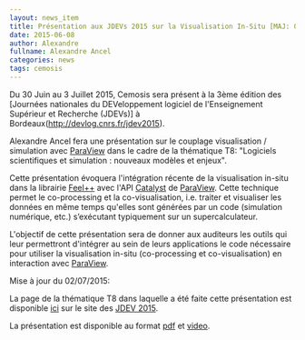 ```yaml
---
layout: news_item
title: Présentation aux JDEVs 2015 sur la Visualisation In-Situ [MAJ: 02/07/15, pdf et vidéo]
date: 2015-06-08
author: Alexandre
fullname: Alexandre Ancel
categories: news
tags: cemosis
---
```


Du 30 Juin au 3 Juillet 2015, Cemosis sera présent à la 3ème édition des [Journées nationales du DEVeloppement logiciel de l'Enseignement Supérieur et Recherche (JDEVs)] à Bordeaux(http://devlog.cnrs.fr/jdev2015).


Alexandre Ancel fera une présentation sur le couplage visualisation / simulation avec [ParaView](http://www.paraview.org/) dans le cadre de la thématique T8: "Logiciels scientifiques et simulation : nouveaux modèles et enjeux".


Cette présentation évoquera l'intégration récente de la visualisation in-situ dans la librairie [Feel++](http://www.feelpp.org/) avec l'API [Catalyst](http://www.paraview.org/in-situ/) de [ParaView](http://www.paraview.org/). Cette technique permet le co-processing et la co-visualisation, i.e. traiter et visualiser les données en même temps qu'elles sont générées par un code (simulation numérique, etc.) s’exécutant typiquement sur un supercalculateur.

L'objectif de cette présentation sera de donner aux auditeurs les outils qui leur permettront d'intégrer au sein de leurs applications le code nécessaire pour utiliser la visualisation in-situ (co-processing et co-visualisation) en interaction avec [ParaView](http://www.paraview.org/).


Mise à jour du 02/07/2015:

La page de la thématique T8 dans laquelle a été faite cette présentation est disponible [ici](http://devlog.cnrs.fr/jdev2015/t8) sur le site des [JDEV 2015](http://devlog.cnrs.fr/jdev2015).

La présentation est disponible au format [pdf](http://devlog.cnrs.fr/_media/jdev2015/jdev2015_t8_alexandreancel_couplagevisualisationsimulationavecparaview_20150702.pdf?id=jdev2015%3At8&cache=cache) et [video](https://webcast.in2p3.fr/videos-paraview).